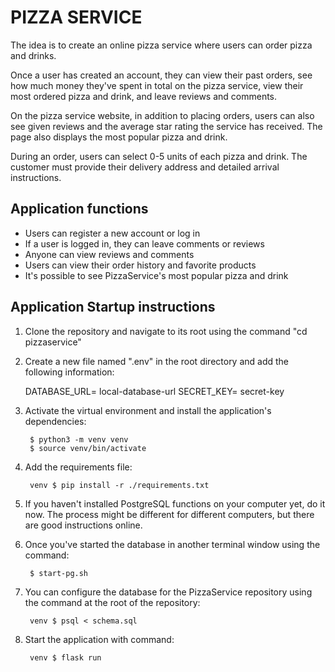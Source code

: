 # PIZZA SERVICE

The idea is to create an online pizza service where users can order pizza and drinks.

Once a user has created an account, they can view their past orders, see how much money they've spent in total on the pizza service, view their most ordered pizza and drink, and leave reviews and comments.

On the pizza service website, in addition to placing orders, users can also see given reviews and the average star rating the service has received. The page also displays the most popular pizza and drink.

During an order, users can select 0-5 units of each pizza and drink. The customer must provide their delivery address and detailed arrival instructions.


## Application functions

- Users can register a new account or log in
- If a user is logged in, they can leave comments or reviews
- Anyone can view reviews and comments
- Users can view their order history and favorite products
- It's possible to see PizzaService's most popular pizza and drink

## Application Startup instructions

1. Clone the repository and navigate to its root using the command "cd pizzaservice"

2. Create a new file named ".env" in the root directory and add the following information:

    DATABASE_URL= local-database-url
    SECRET_KEY= secret-key

3. Activate the virtual environment and install the application's dependencies:

        $ python3 -m venv venv
        $ source venv/bin/activate

4. Add the requirements file:
        
        venv $ pip install -r ./requirements.txt

5. If you haven't installed PostgreSQL functions on your computer yet, do it now. The process might be different for different computers, but there are good instructions online.

6. Once you've started the database in another terminal window using the command:

        $ start-pg.sh

7. You can configure the database for the PizzaService repository using the command at the root of the repository:

        venv $ psql < schema.sql

8. Start the application with command:

        venv $ flask run
